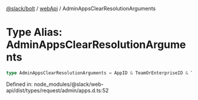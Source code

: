 [@slack/bolt](../../../../index.md) / [webApi](../index.md) / AdminAppsClearResolutionArguments

# Type Alias: AdminAppsClearResolutionArguments

```ts
type AdminAppsClearResolutionArguments = AppID & TeamOrEnterpriseID & TokenOverridable;
```

Defined in: node\_modules/@slack/web-api/dist/types/request/admin/apps.d.ts:52
